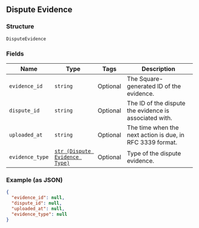 ## Dispute Evidence

### Structure

`DisputeEvidence`

### Fields

| Name | Type | Tags | Description |
|  --- | --- | --- | --- |
| `evidence_id` | `string` | Optional | The Square-generated ID of the evidence. |
| `dispute_id` | `string` | Optional | The ID of the dispute the evidence is associated with. |
| `uploaded_at` | `string` | Optional | The time when the next action is due, in RFC 3339 format. |
| `evidence_type` | [`str (Dispute Evidence Type)`](/doc/models/dispute-evidence-type.md) | Optional | Type of the dispute evidence. |

### Example (as JSON)

```json
{
  "evidence_id": null,
  "dispute_id": null,
  "uploaded_at": null,
  "evidence_type": null
}
```

